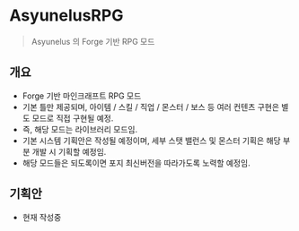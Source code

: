 # AsyunelusRPG
> Asyunelus 의 Forge 기반 RPG 모드
## 개요
- Forge 기반 마인크래프트 RPG 모드
- 기본 틀만 제공되며, 아이템 / 스킬 / 직업 / 몬스터 / 보스 등 여러 컨텐츠 구현은 별도 모드로 직접 구현될 예정.
- 즉, 해당 모드는 라이브러리 모드임.
- 기본 시스템 기획안은 작성될 예정이며, 세부 스탯 밸런스 및 몬스터 기획은 해당 부분 개발 시 기획할 예정임.
- 해당 모드들은 되도록이면 포지 최신버전을 따라가도록 노력할 예정임.
## 기획안
- 현재 작성중